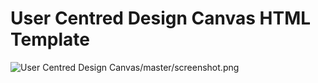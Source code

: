 # User Centred Design Canvas HTML Template

![User Centred Design Canvas/master/screenshot.png](https://raw.githubusercontent.com/olliecaine27/user-centred-design-canvas/master/screenshot.png)